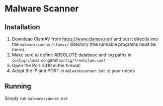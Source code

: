 # Malware Scanner

## Installation

1. Download ClamAV from https://www.clamav.net/ and put it directly into the `malwarescanner/clamav/` directory (the runnable programs must be there).
2. Make sure to define ABSOLUTE database and log paths in `config/clamd.cong`and `config/freshclam.conf`
3. Open the Port 3310 in the firewall
4. Adopt the IP and PORT in `malwarescanner.bat` to your needs

## Running

Simply run `malwarescanner.bat`

